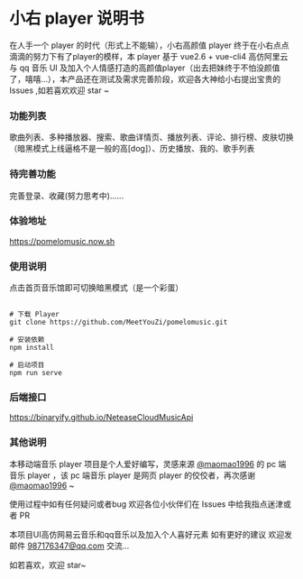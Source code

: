 # 小右 player 说明书

在人手一个 player 的时代（形式上不能输），小右高颜值 player 终于在小右点点滴滴的努力下有了player的模样，本 player 基于 vue2.6 + vue-cli4 高仿阿里云与 qq 音乐 UI 及加入个人情感打造的高颜值player（出去把妹终于不怕没颜值了，嘻嘻...），本产品还在测试及需求完善阶段，欢迎各大神给小右提出宝贵的 Issues ,如若喜欢欢迎 star ~ 

### 功能列表

歌曲列表、多种播放器、搜索、歌曲详情页、播放列表、评论、排行榜、皮肤切换（暗黑模式上线逼格不是一般的高[dog]）、历史播放、我的、歌手列表

### 待完善功能

完善登录、收藏(努力思考中)......

### 体验地址

https://pomelomusic.now.sh

### 使用说明

点击首页音乐馆即可切换暗黑模式（是一个彩蛋）

```

# 下载 Player
git clone https://github.com/MeetYouZi/pomelomusic.git

# 安装依赖
npm install

# 启动项目
npm run serve

```

### 后端接口

https://binaryify.github.io/NeteaseCloudMusicApi


### 其他说明

本移动端音乐 player 项目是个人爱好编写，灵感来源 [@maomao1996](https://github.com/maomao1996/Vue-mmPlayer) 的 pc 端 音乐 player ，该 pc 端音乐 player 是网页 player 的佼佼者，再次感谢 [@maomao1996](https://github.com/maomao1996/Vue-mmPlayer) ~

使用过程中如有任何疑问或者bug 欢迎各位小伙伴们在 Issues 中给我指点迷津或者 PR 

本项目UI高仿网易云音乐和qq音乐以及加入个人喜好元素 如有更好的建议 欢迎发邮件 987176347@qq.com 交流...

如若喜欢，欢迎 star~ 


